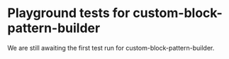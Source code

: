 # Playground tests for custom-block-pattern-builder
We are still awaiting the first test run for custom-block-pattern-builder.
